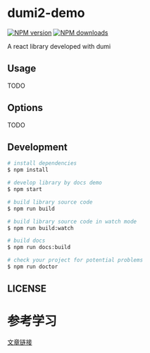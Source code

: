 # dumi2-demo

[![NPM version](https://img.shields.io/npm/v/dumi2-demo.svg?style=flat)](https://npmjs.org/package/dumi2-demo)
[![NPM downloads](http://img.shields.io/npm/dm/dumi2-demo.svg?style=flat)](https://npmjs.org/package/dumi2-demo)

A react library developed with dumi

## Usage

TODO

## Options

TODO

## Development

```bash
# install dependencies
$ npm install

# develop library by docs demo
$ npm start

# build library source code
$ npm run build

# build library source code in watch mode
$ npm run build:watch

# build docs
$ npm run docs:build

# check your project for potential problems
$ npm run doctor
```

## LICENSE

# 参考学习
[文章链接](https://juejin.cn/post/7222804347830206525)

